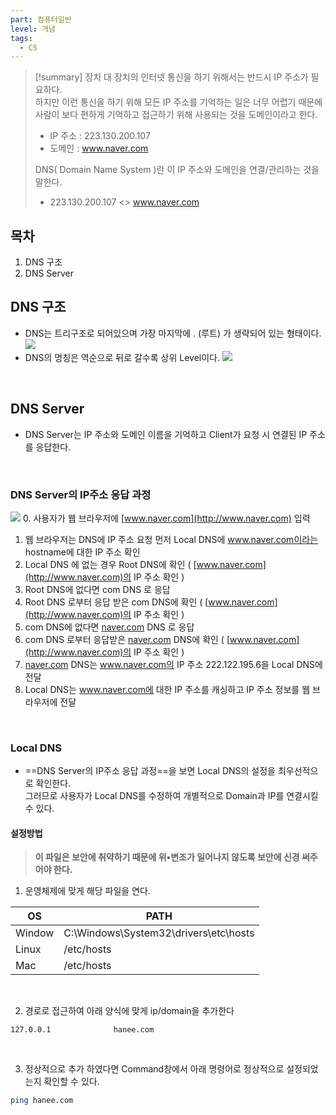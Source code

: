 ```yaml
---
part: 컴퓨터일반
level: 개념
tags:
  - CS
---
```

> [!summary]
> 장치 대 장치의 인터넷 통신을 하기 위해서는 반드시 IP 주소가 필요하다. <br>
> 하지만 이런 통신을 하기 위해 모든 IP 주소를 기억하는 일은 너무 어렵기 때문에 사람이 보다 편하게 기억하고 접근하기 위해 사용되는 것을 도메인이라고 한다. <br>
> - IP 주소 : 223.130.200.107 <br>
> - 도메인 : www.naver.com <br>
>
>DNS( Domain Name System )란 이 IP 주소와 도메인을 연결/관리하는 것을 말한다. <br>
> - 223.130.200.107 <> www.naver.com 


## 목차
1. DNS 구조
2. DNS Server


## DNS 구조
- DNS는 트리구조로 되어있으며 가장 마지막에 . (루트) 가 생략되어 있는 형태이다.
	  ![](https://onedrive.live.com/embed?resid=130CBFA7E5A0B893%2165080&authkey=%21ADUA7PvalpmxzeA&width=663&height=397)
- DNS의 명칭은 역순으로 뒤로 갈수록 상위 Level이다.
	  ![](https://onedrive.live.com/embed?resid=130CBFA7E5A0B893%2165079&authkey=%21ALPln9voEjek9Is&width=608&height=149)

<br>

## DNS Server
- DNS Server는 IP 주소와 도메인 이름을 기억하고 Client가 요청 시 연결된 IP 주소를 응답한다.

<br>

### DNS Server의 IP주소 응답 과정
![](https://onedrive.live.com/embed?resid=130CBFA7E5A0B893%2165081&authkey=%21ADq7mV6tLpbdz5A&width=742&height=345)
0. 사용자가 웹 브라우저에 [www.naver.com](http://www.naver.com) 입력
1. 웹 브라우저는 DNS에 IP 주소 요청 먼저 Local DNS에 www.naver.com이라는 hostname에 대한 IP 주소 확인
2. Local DNS 에 없는 경우 Root DNS에 확인 ( [www.naver.com](http://www.naver.com)의 IP 주소 확인 )
3. Root DNS에 없다면 com DNS 로 응답
4. Root DNS 로부터 응답 받은 com DNS에 확인 ( [www.naver.com](http://www.naver.com)의 IP 주소 확인 )
5. com DNS에 없다면 [naver.com](http://naver.com) DNS 로 응답
6. com DNS 로부터 응답받은 [naver.com](http://naver.com) DNS에 확인 ( [www.naver.com](http://www.naver.com)의 IP 주소 확인 )
7. [naver.com](http://naver.com) DNS는 www.naver.com의 IP 주소 222.122.195.6을 Local DNS에 전달
8. Local DNS는 www.naver.com에 대한 IP 주소를 캐싱하고 IP 주소 정보를 웹 브라우저에 전달

<br>

### Local DNS
- ==DNS Server의 IP주소 응답 과정==을 보면 Local DNS의 설정을 최우선적으로 확인한다. <br>
	  그러므로 사용자가 Local DNS를 수정하여 개별적으로 Domain과 IP를 연결시킬 수 있다.
#### 설정방법
> **이 파일은 보안에 취약하기 때문에 위•변조가 일어나지 않도록 보안에 신경 써주어야 한다.**
1. 운영체제에 맞게 해당 파일을 연다.
 
| OS     | PATH                                  |
|--------|---------------------------------------|
| Window | C:\Windows\System32\drivers\etc\hosts |
| Linux  | /etc/hosts                            |
| Mac    | /etc/hosts                            |
<br>

2. 경로로 접근하여 아래 양식에 맞게 ip/domain을 추가한다
~~~
127.0.0.1              hanee.com
~~~
<br>

3. 정상적으로 추가 하였다면 Command창에서 아래 명령어로 정상적으로 설정되었는지 확인할 수 있다.
~~~bash
ping hanee.com
~~~